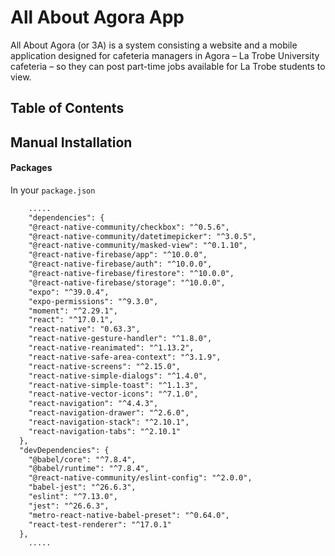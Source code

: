 # All About Agora App

All About Agora (or 3A) is a system consisting a website and a mobile application designed for cafeteria managers in Agora – La Trobe University cafeteria – so they can post part-time jobs available for La Trobe students to view.

## Table of Contents

## Manual Installation
#### Packages

In your `package.json`

```xml
    .....
    "dependencies": {
    "@react-native-community/checkbox": "^0.5.6",
    "@react-native-community/datetimepicker": "^3.0.5",
    "@react-native-community/masked-view": "^0.1.10",
    "@react-native-firebase/app": "^10.0.0",
    "@react-native-firebase/auth": "^10.0.0",
    "@react-native-firebase/firestore": "^10.0.0",
    "@react-native-firebase/storage": "^10.0.0",
    "expo": "^39.0.4",
    "expo-permissions": "^9.3.0",
    "moment": "^2.29.1",
    "react": "^17.0.1",
    "react-native": "0.63.3",
    "react-native-gesture-handler": "^1.8.0",
    "react-native-reanimated": "^1.13.2",
    "react-native-safe-area-context": "^3.1.9",
    "react-native-screens": "^2.15.0",
    "react-native-simple-dialogs": "^1.4.0",
    "react-native-simple-toast": "^1.1.3",
    "react-native-vector-icons": "^7.1.0",
    "react-navigation": "^4.4.3",
    "react-navigation-drawer": "^2.6.0",
    "react-navigation-stack": "^2.10.1",
    "react-navigation-tabs": "^2.10.1"
  },
  "devDependencies": {
    "@babel/core": "^7.8.4",
    "@babel/runtime": "^7.8.4",
    "@react-native-community/eslint-config": "^2.0.0",
    "babel-jest": "^26.6.3",
    "eslint": "^7.13.0",
    "jest": "^26.6.3",
    "metro-react-native-babel-preset": "^0.64.0",
    "react-test-renderer": "^17.0.1"
  },
    .....
```
